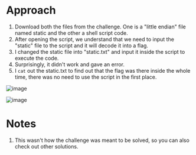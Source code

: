 # Approach

1. Download both the files from the challenge. One is a "little endian" file named static and the other a shell script code.
2. After opening the script, we understand that we need to input the "static" file to the script and it will decode it into a flag.
3. I changed the static file into "static.txt" and input it inside the script to execute the code.
4. Surprisingly, it didn't work and gave an error.
5. I `cat` out the static.txt to find out that the flag was there inside the whole time, there was no need to use the script in the first place.

![image](https://github.com/user-attachments/assets/a4c68e19-ebe6-48b6-b3d6-4d6f62adeb15)


![image](https://github.com/user-attachments/assets/111025bd-5b19-4078-83e6-853c7644733c)


# Notes

1. This wasn't how the challenge was meant to be solved, so you can also check out other solutions.

